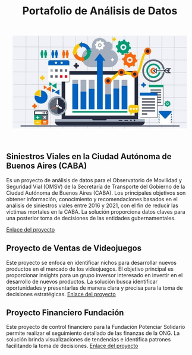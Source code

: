 <h1 style="text-align: center;">Portafolio de Análisis de Datos</h1>

<br/>

<p align=center>
<img src="src\data.jpg" height="250" width="470">
</p>
<br/>

## Siniestros Viales en la Ciudad Autónoma de Buenos Aires (CABA)

Es un proyecto de análisis de datos para el Observatorio de Movilidad y Seguridad Vial (OMSV) de la Secretaría de Transporte del Gobierno de la Ciudad Autónoma de Buenos Aires (CABA). Los principales objetivos son obtener información, conocimiento y recomendaciones basados en el análisis de siniestros viales entre 2016 y 2021, con el fin de reducir las víctimas mortales en la CABA. La solución proporciona datos claves para una posterior toma de decisiones de las entidades gubernamentales.

[Enlace del proyecto](https://github.com/carbajaljerson/PortafolioDataAnalytics/tree/main/SiniestrosVialesCABA) 

## Proyecto de Ventas de Videojuegos

Este proyecto se enfoca en identificar nichos para desarrollar nuevos productos en el mercado de los videojuegos. El objetivo principal es proporcionar insights para un grupo inversor interesado en invertir en el desarrollo de nuevos productos. La solución busca identificar oportunidades y presentarlas de manera clara y precisa para la toma de decisiones estratégicas.
[Enlace del proyecto](https://github.com/carbajaljerson/PortafolioDataAnalytics/tree/main/VentasVideojuegos) 

## Proyecto Financiero Fundación
Este proyecto de control financiero para la Fundación Potenciar Solidario permite realizar el seguimiento detallado de las finanzas de la ONG. La solución brinda visualizaciones de tendencias e identifica patrones facilitando la toma de decisiones. 
[Enlace del proyecto](https://github.com/carbajaljerson/PortafolioDataAnalytics/tree/main/ControlFinancieroFundacion) 